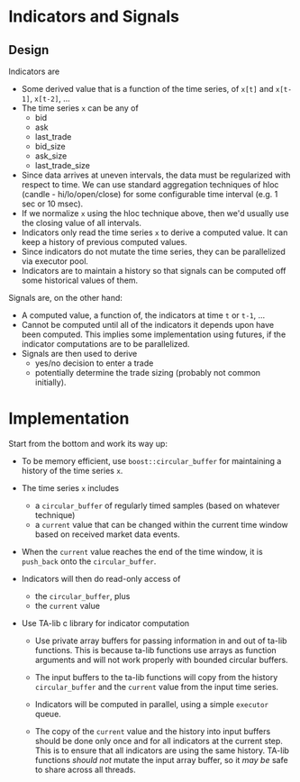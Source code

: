 # Indicators and Signals

## Design
Indicators are

+ Some derived value that is a function of the time series, of `x[t]` and
`x[t-1]`, `x[t-2]`, ...
+ The time series `x` can be any of
  + bid
  + ask
  + last_trade
  + bid_size
  + ask_size
  + last_trade_size
+ Since data arrives at uneven intervals, the data must be regularized with
respect to time.  We can use standard aggregation techniques of hloc (candle -
hi/lo/open/close) for some configurable time interval (e.g. 1 sec or 10 msec).
+ If we normalize `x` using the hloc technique above, then we'd usually use the
closing value of all intervals.
+ Indicators only read the time series `x` to derive a computed value.  It can
keep a history of previous computed values.
+ Since indicators do not mutate the time series, they can be parallelized via
executor pool.
+ Indicators are to maintain a history so that signals can be computed off
some historical values of them.

Signals are, on the other hand:
+ A computed value, a function of, the indicators at time `t` or `t-1`, ...
+ Cannot be computed until all of the indicators it depends upon have been
computed.  This implies some implementation using futures, if the indicator
computations are to be parallelized.
+ Signals are then used to derive
  + yes/no decision to enter a trade
  + potentially determine the trade sizing (probably not common initially).

# Implementation

Start from the bottom and work its way up:

+ To be memory efficient, use `boost::circular_buffer` for maintaining a history
of the time series `x`.

+ The time series `x` includes

  + a `circular_buffer` of regularly timed samples (based on whatever technique)
  + a `current` value that can be changed within the current time window based
on received market data events.

+ When the `current` value reaches the end of the time window, it is
`push_back` onto the `circular_buffer`.

+ Indicators will then do read-only access of

   + the `circular_buffer`, plus
   + the `current` value

+ Use TA-lib c library for indicator computation

  + Use private array buffers for passing information in and out of
ta-lib functions.  This is because ta-lib functions use arrays as function
arguments and will not work properly with bounded circular buffers.

  + The input buffers to the ta-lib functions will copy from the
history `circular_buffer` and the `current` value from the input time
series.

  + Indicators will be computed in parallel, using a simple `executor` queue.

  + The copy of the `current` value and the history into input buffers
should be done only once and for all indicators at the current step.
This is to ensure that all indicators are using the same history. TA-lib
functions *should not* mutate the input array buffer, so it *may be* safe
to share across all threads.


